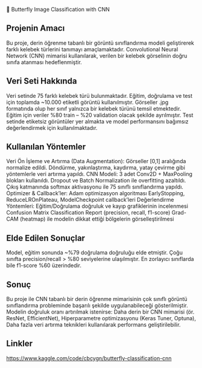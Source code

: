 🦋 Butterfly Image Classification with CNN

## Projenin Amacı 
Bu proje, derin öğrenme tabanlı bir görüntü sınıflandırma modeli geliştirerek farklı kelebek türlerini tanımayı amaçlamaktadır.
Convolutional Neural Network (CNN) mimarisi kullanılarak, verilen bir kelebek görselinin doğru sınıfa atanması hedeflenmiştir.

## Veri Seti Hakkında

Veri setinde 75 farklı kelebek türü bulunmaktadır.
Eğitim, doğrulama ve test için toplamda ~10.000 etiketli görüntü kullanılmıştır.
Görseller .jpg formatında olup her sınıf yalnızca bir kelebek türünü temsil etmektedir.
Eğitim için veriler %80 train – %20 validation olacak şekilde ayrılmıştır.
Test setinde etiketsiz görüntüler yer almakta ve model performansını bağımsız değerlendirmek için kullanılmaktadır.

## Kullanılan Yöntemler 

Veri Ön İşleme ve Artırma (Data Augmentation):
    Görseller [0,1] aralığında normalize edildi.
    Döndürme, yakınlaştırma, kaydırma, yatay çevirme gibi yöntemlerle veri artırma yapıldı.
CNN Modeli:
    3 adet Conv2D + MaxPooling blokları kullanıldı.
    Dropout ve Batch Normalization ile overfitting azaltıldı.
    Çıkış katmanında softmax aktivasyonu ile 75 sınıflı sınıflandırma yapıldı.
Optimizer & Callback’ler:
    Adam optimizasyon algoritması
    EarlyStopping, ReduceLROnPlateau, ModelCheckpoint callback’leri
Değerlendirme Yöntemleri:
    Eğitim/Doğrulama doğruluk ve kayıp grafiklerinin incelenmesi
    Confusion Matrix
    Classification Report (precision, recall, f1-score)
    Grad-CAM (heatmap) ile modelin dikkat ettiği bölgelerin görselleştirilmesi

## Elde Edilen Sonuçlar 

Model, eğitim sonunda ~%79 doğrulama doğruluğu elde etmiştir.
Çoğu sınıfta precision/recall > %80 seviyelerine ulaşılmıştır.
En zorlayıcı sınıflarda bile f1-score %60 üzerindedir.

## Sonuç 

Bu proje ile CNN tabanlı bir derin öğrenme mimarisinin çok sınıflı görüntü sınıflandırma probleminde başarılı şekilde uygulanabileceği gösterilmiştir. Modelin doğruluk oranı artırılmak istenirse:
Daha derin bir CNN mimarisi (ör. ResNet, EfficientNet),
Hiperparametre optimizasyonu (Keras Tuner, Optuna),
Daha fazla veri artırma teknikleri kullanılarak performans geliştirilebilir.

## Linkler

https://www.kaggle.com/code/cbcygn/butterfly-classification-cnn

